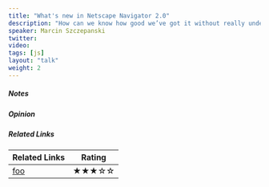 ```yaml
---
title: "What's new in Netscape Navigator 2.0"
description: "How can we know how good we’ve got it without really understanding how good we used to have it? JavaScript was first released with Netscape Navigator 2.0 in September 1995 - can an application from today exist in the browsers of yesterday? Just how different was the development experience then compared to now? Is it feasible to implement a modern Web application in the browser that pioneered client-side development? What would code from 1995 look like rewritten with today’s JavaScript?"
speaker: Marcin Szczepanski
twitter: 
video:
tags: [js]
layout: "talk"
weight: 2
---
```


<article id="1">

##### Notes

</article>

<article id="2">

##### Opinion

</article>

<article id="3">

##### Related Links

Related Links | Rating
--- | ---
[foo](https://foo) | ★★★☆☆

</article>